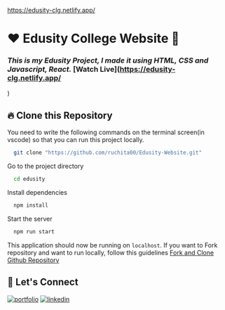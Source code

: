 https://edusity-clg.netlify.app/
# ❤️ Edusity College Website 🙏
### _This is my Edusity Project, I made it using HTML, CSS and Javascript, React._ [Watch Live](https://edusity-clg.netlify.app/
)


## 🔥 Clone this Repository
You need to write the following commands on the terminal screen(in vscode) so that you can run this project locally.

```bash
  git clone "https://github.com/ruchita00/Edusity-Website.git"
```
Go to the project directory

```bash
  cd edusity
```
Install dependencies
```bash
  npm install
```
Start the server
```bash
  npm run start
```

This application should now be running on `localhost`. If you want to Fork repository and want to run locally, follow this guidelines [Fork and Clone Github Repository](https://docs.github.com/en/get-started/quickstart/fork-a-repo)



## 🔗 Let's Connect
[![portfolio](https://img.shields.io/badge/my_portfolio-000?style=for-the-badge&logo=ko-fi&logoColor=white)](https://6597f3749ada7804a675f6f3--poetic-alfajores-216ca4.netlify.app/)
[![linkedin](https://img.shields.io/badge/linkedin-0A66C2?style=for-the-badge&logo=linkedin&logoColor=white)](https://www.linkedin.com/in/ruchita-sagalgile-0a4843171/)
